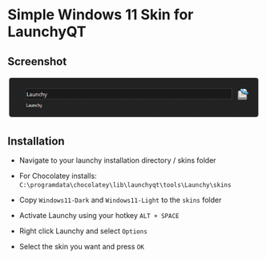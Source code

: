 # Simple Windows 11 Skin for LaunchyQT

## Screenshot
![](screenshot.png)

## Installation
- Navigate to your launchy installation directory / skins folder

- For Chocolatey installs:
`C:\programdata\chocolatey\lib\launchyqt\tools\Launchy\skins`

- Copy `Windows11-Dark` and `Windows11-Light` to the `skins` folder

- Activate Launchy using your hotkey `ALT + SPACE`
- Right click Launchy and select `Options`

- Select the skin you want and press `OK`